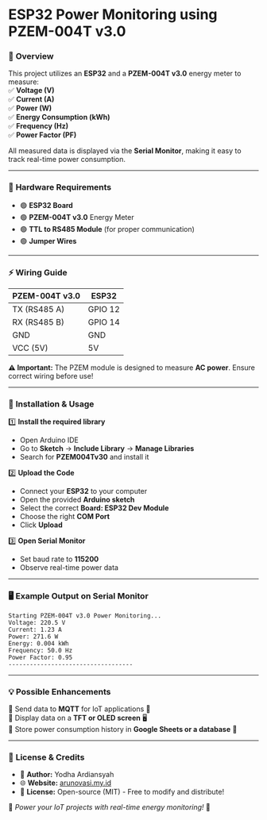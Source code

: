 # **ESP32 Power Monitoring using PZEM-004T v3.0**  

### 📌 **Overview**  
This project utilizes an **ESP32** and a **PZEM-004T v3.0** energy meter to measure:  
✅ **Voltage (V)**  
✅ **Current (A)**  
✅ **Power (W)**  
✅ **Energy Consumption (kWh)**  
✅ **Frequency (Hz)**  
✅ **Power Factor (PF)**  

All measured data is displayed via the **Serial Monitor**, making it easy to track real-time power consumption.  

---

### 🔧 **Hardware Requirements**  
- 🟢 **ESP32 Board**  
- 🟢 **PZEM-004T v3.0** Energy Meter  
- 🟢 **TTL to RS485 Module** (for proper communication)  
- 🟢 **Jumper Wires**  

---

### ⚡ **Wiring Guide**  
| **PZEM-004T v3.0** | **ESP32** |
|--------------------|-----------|
| TX (RS485 A)      | GPIO 12   |
| RX (RS485 B)      | GPIO 14   |
| GND               | GND       |
| VCC (5V)          | 5V        |

**⚠️ Important:** The PZEM module is designed to measure **AC power**. Ensure correct wiring before use!  

---

### 🚀 **Installation & Usage**  
1️⃣ **Install the required library**  
   - Open Arduino IDE  
   - Go to **Sketch** → **Include Library** → **Manage Libraries**  
   - Search for **PZEM004Tv30** and install it  

2️⃣ **Upload the Code**  
   - Connect your **ESP32** to your computer  
   - Open the provided **Arduino sketch**  
   - Select the correct **Board: ESP32 Dev Module**  
   - Choose the right **COM Port**  
   - Click **Upload**  

3️⃣ **Open Serial Monitor**  
   - Set baud rate to **115200**  
   - Observe real-time power data  

---

### 🖥️ **Example Output on Serial Monitor**  
```plaintext
Starting PZEM-004T v3.0 Power Monitoring...
Voltage: 220.5 V
Current: 1.23 A
Power: 271.6 W
Energy: 0.004 kWh
Frequency: 50.0 Hz
Power Factor: 0.95
-----------------------------------
```

---

### 💡 **Possible Enhancements**  
🔹 Send data to **MQTT** for IoT applications 📡  
🔹 Display data on a **TFT or OLED screen** 🖥️  
🔹 Store power consumption history in **Google Sheets or a database** 💾  

---

### 📜 **License & Credits**  
- 📝 **Author:** Yodha Ardiansyah  
- 🌐 **Website:** [arunovasi.my.id](https://arunovasi.my.id)  
- 📜 **License:** Open-source (MIT) - Free to modify and distribute!  

🎯 *Power your IoT projects with real-time energy monitoring!* 🚀
